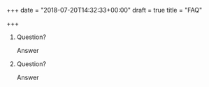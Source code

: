 +++
date = "2018-07-20T14:32:33+00:00"
draft = true
title = "FAQ"

+++
1. Question?

   Answer
2. Question?

   Answer
